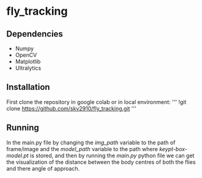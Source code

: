 # fly_tracking

## Dependencies
* Numpy
* OpenCV
* Matplotlib
* Ultralytics

## Installation
First clone the repository in google colab or in local environment:
'''
  !git clone https://github.com/skv2910/fly_tracking.git
'''

## Running
In the main.py file by changing the *img_path* variable to the path of frame/image and the *model_path* variable to the path where *keypt-box-model.pt* is stored, and then by running the *main.py* python file we can get the visualization of the distance between the body centres of both the flies and there angle of approach.
